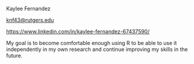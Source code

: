 Kaylee Fernandez

knf43@rutgers.edu

https://www.linkedin.com/in/kaylee-fernandez-67437590/

My goal is to become comfortable enough using R to be able to use it independently in my own research and continue improving my skills in the future. 
